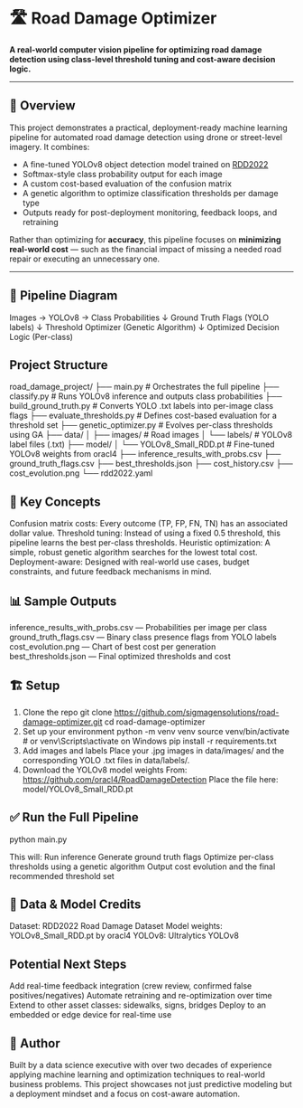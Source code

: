 # 🛣️ Road Damage Optimizer

**A real-world computer vision pipeline for optimizing road damage detection using class-level threshold tuning and cost-aware decision logic.**

---

## 🚀 Overview

This project demonstrates a practical, deployment-ready machine learning pipeline for automated road damage detection using drone or street-level imagery. It combines:

- A fine-tuned YOLOv8 object detection model trained on [RDD2022](https://www.kaggle.com/datasets/aliabdelmenam/rdd-2022?resource=download)
- Softmax-style class probability output for each image
- A custom cost-based evaluation of the confusion matrix
- A genetic algorithm to optimize classification thresholds per damage type
- Outputs ready for post-deployment monitoring, feedback loops, and retraining

Rather than optimizing for **accuracy**, this pipeline focuses on **minimizing real-world cost** — such as the financial impact of missing a needed road repair or executing an unnecessary one.

---

## 🔧 Pipeline Diagram

Images → YOLOv8 → Class Probabilities
        ↓
  Ground Truth Flags (YOLO labels)
        ↓
   Threshold Optimizer (Genetic Algorithm)
        ↓
   Optimized Decision Logic (Per-class)

## Project Structure

road_damage_project/
├── main.py                         # Orchestrates the full pipeline
├── classify.py                     # Runs YOLOv8 inference and outputs class probabilities
├── build_ground_truth.py           # Converts YOLO .txt labels into per-image class flags
├── evaluate_thresholds.py          # Defines cost-based evaluation for a threshold set
├── genetic_optimizer.py            # Evolves per-class thresholds using GA
├── data/
│   ├── images/                     # Road images
│   └── labels/                     # YOLOv8 label files (.txt)
├── model/
│   └── YOLOv8_Small_RDD.pt         # Fine-tuned YOLOv8 weights from oracl4
├── inference_results_with_probs.csv
├── ground_truth_flags.csv
├── best_thresholds.json
├── cost_history.csv
├── cost_evolution.png
└── rdd2022.yaml

## 🧠 Key Concepts

Confusion matrix costs: Every outcome (TP, FP, FN, TN) has an associated dollar value.
Threshold tuning: Instead of using a fixed 0.5 threshold, this pipeline learns the best per-class thresholds.
Heuristic optimization: A simple, robust genetic algorithm searches for the lowest total cost.
Deployment-aware: Designed with real-world use cases, budget constraints, and future feedback mechanisms in mind.

## 📊 Sample Outputs

inference_results_with_probs.csv — Probabilities per image per class
ground_truth_flags.csv — Binary class presence flags from YOLO labels
cost_evolution.png — Chart of best cost per generation
best_thresholds.json — Final optimized thresholds and cost

## 🏗️ Setup

1. Clone the repo
    git clone https://github.com/sigmagensolutions/road-damage-optimizer.git
    cd road-damage-optimizer
2. Set up your environment
    python -m venv venv
    source venv/bin/activate  # or venv\Scripts\activate on Windows
    pip install -r requirements.txt
3. Add images and labels
    Place your .jpg images in data/images/ and the corresponding YOLO .txt files in data/labels/.
4. Download the YOLOv8 model weights
    From: https://github.com/oracl4/RoadDamageDetection
    Place the file here:  model/YOLOv8_Small_RDD.pt

## ✅ Run the Full Pipeline

python main.py

This will:
Run inference
Generate ground truth flags
Optimize per-class thresholds using a genetic algorithm
Output cost evolution and the final recommended threshold set

## 🔬 Data & Model Credits

Dataset: RDD2022 Road Damage Dataset
Model weights: YOLOv8_Small_RDD.pt by oracl4
YOLOv8: Ultralytics YOLOv8

## Potential Next Steps

Add real-time feedback integration (crew review, confirmed false positives/negatives)
Automate retraining and re-optimization over time
Extend to other asset classes: sidewalks, signs, bridges
Deploy to an embedded or edge device for real-time use

## 👋 Author
Built by a data science executive with over two decades of experience applying machine learning and optimization techniques to real-world business problems. This project showcases not just predictive modeling but a deployment mindset and a focus on cost-aware automation.